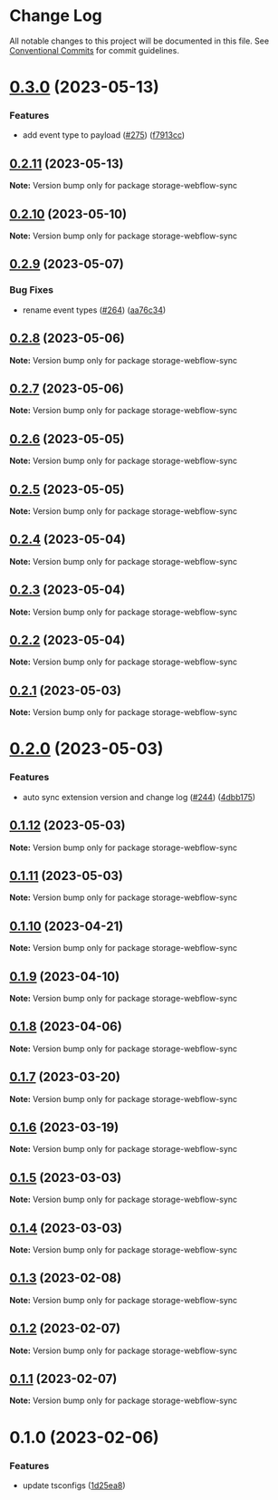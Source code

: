 # Change Log

All notable changes to this project will be documented in this file.
See [Conventional Commits](https://conventionalcommits.org) for commit guidelines.

# [0.3.0](https://github.com/simplycubed/extensions/compare/storage-webflow-sync@0.2.11...storage-webflow-sync@0.3.0) (2023-05-13)

### Features

- add event type to payload ([#275](https://github.com/simplycubed/extensions/issues/275)) ([f7913cc](https://github.com/simplycubed/extensions/commit/f7913cc7bc118ecdcd22b71aa79895dfe3b85fb0))

## [0.2.11](https://github.com/simplycubed/extensions/compare/storage-webflow-sync@0.2.10...storage-webflow-sync@0.2.11) (2023-05-13)

**Note:** Version bump only for package storage-webflow-sync

## [0.2.10](https://github.com/simplycubed/extensions/compare/storage-webflow-sync@0.2.9...storage-webflow-sync@0.2.10) (2023-05-10)

**Note:** Version bump only for package storage-webflow-sync

## [0.2.9](https://github.com/simplycubed/extensions/compare/storage-webflow-sync@0.2.8...storage-webflow-sync@0.2.9) (2023-05-07)

### Bug Fixes

- rename event types ([#264](https://github.com/simplycubed/extensions/issues/264)) ([aa76c34](https://github.com/simplycubed/extensions/commit/aa76c3457fb5e6700a7050fa26eb09e1f78d7add))

## [0.2.8](https://github.com/simplycubed/extensions/compare/storage-webflow-sync@0.2.7...storage-webflow-sync@0.2.8) (2023-05-06)

**Note:** Version bump only for package storage-webflow-sync

## [0.2.7](https://github.com/simplycubed/extensions/compare/storage-webflow-sync@0.2.6...storage-webflow-sync@0.2.7) (2023-05-06)

**Note:** Version bump only for package storage-webflow-sync

## [0.2.6](https://github.com/simplycubed/extensions/compare/storage-webflow-sync@0.2.5...storage-webflow-sync@0.2.6) (2023-05-05)

**Note:** Version bump only for package storage-webflow-sync

## [0.2.5](https://github.com/simplycubed/extensions/compare/storage-webflow-sync@0.2.4...storage-webflow-sync@0.2.5) (2023-05-05)

**Note:** Version bump only for package storage-webflow-sync

## [0.2.4](https://github.com/simplycubed/extensions/compare/storage-webflow-sync@0.2.3...storage-webflow-sync@0.2.4) (2023-05-04)

**Note:** Version bump only for package storage-webflow-sync

## [0.2.3](https://github.com/simplycubed/extensions/compare/storage-webflow-sync@0.2.2...storage-webflow-sync@0.2.3) (2023-05-04)

**Note:** Version bump only for package storage-webflow-sync

## [0.2.2](https://github.com/simplycubed/extensions/compare/storage-webflow-sync@0.2.1...storage-webflow-sync@0.2.2) (2023-05-04)

**Note:** Version bump only for package storage-webflow-sync

## [0.2.1](https://github.com/simplycubed/extensions/compare/storage-webflow-sync@0.2.0...storage-webflow-sync@0.2.1) (2023-05-03)

**Note:** Version bump only for package storage-webflow-sync

# [0.2.0](https://github.com/simplycubed/extensions/compare/storage-webflow-sync@0.1.12...storage-webflow-sync@0.2.0) (2023-05-03)

### Features

- auto sync extension version and change log ([#244](https://github.com/simplycubed/extensions/issues/244)) ([4dbb175](https://github.com/simplycubed/extensions/commit/4dbb17526fae5189a89164186fcf9866f555c7ea))

## [0.1.12](https://github.com/simplycubed/extensions/compare/storage-webflow-sync@0.1.11...storage-webflow-sync@0.1.12) (2023-05-03)

**Note:** Version bump only for package storage-webflow-sync

## [0.1.11](https://github.com/simplycubed/extensions/compare/storage-webflow-sync@0.1.10...storage-webflow-sync@0.1.11) (2023-05-03)

**Note:** Version bump only for package storage-webflow-sync

## [0.1.10](https://github.com/simplycubed/extensions/compare/storage-webflow-sync@0.1.9...storage-webflow-sync@0.1.10) (2023-04-21)

**Note:** Version bump only for package storage-webflow-sync

## [0.1.9](https://github.com/simplycubed/extensions/compare/storage-webflow-sync@0.1.8...storage-webflow-sync@0.1.9) (2023-04-10)

**Note:** Version bump only for package storage-webflow-sync

## [0.1.8](https://github.com/simplycubed/extensions/compare/storage-webflow-sync@0.1.7...storage-webflow-sync@0.1.8) (2023-04-06)

**Note:** Version bump only for package storage-webflow-sync

## [0.1.7](https://github.com/simplycubed/extensions/compare/storage-webflow-sync@0.1.6...storage-webflow-sync@0.1.7) (2023-03-20)

**Note:** Version bump only for package storage-webflow-sync

## [0.1.6](https://github.com/simplycubed/extensions/compare/storage-webflow-sync@0.1.5...storage-webflow-sync@0.1.6) (2023-03-19)

**Note:** Version bump only for package storage-webflow-sync

## [0.1.5](https://github.com/simplycubed/extensions/compare/storage-webflow-sync@0.1.4...storage-webflow-sync@0.1.5) (2023-03-03)

**Note:** Version bump only for package storage-webflow-sync

## [0.1.4](https://github.com/simplycubed/extensions/compare/storage-webflow-sync@0.1.3...storage-webflow-sync@0.1.4) (2023-03-03)

**Note:** Version bump only for package storage-webflow-sync

## [0.1.3](https://github.com/simplycubed/extensions/compare/storage-webflow-sync@0.1.2...storage-webflow-sync@0.1.3) (2023-02-08)

**Note:** Version bump only for package storage-webflow-sync

## [0.1.2](https://github.com/simplycubed/extensions/compare/storage-webflow-sync@0.1.1...storage-webflow-sync@0.1.2) (2023-02-07)

**Note:** Version bump only for package storage-webflow-sync

## [0.1.1](https://github.com/simplycubed/extensions/compare/storage-webflow-sync@0.1.0...storage-webflow-sync@0.1.1) (2023-02-07)

**Note:** Version bump only for package storage-webflow-sync

# 0.1.0 (2023-02-06)

### Features

- update tsconfigs ([1d25ea8](https://github.com/simplycubed/extensions/commit/1d25ea8eebc38bcb2fe02fd21d7913d344de67c4))
